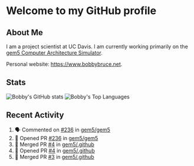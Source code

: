 # Welcome to my GitHub profile

## About Me

I am a project scientist at UC Davis. I am currently working primarily on the [gem5 Computer Architecture Simulator](https://github.com/gem5).

Personal website: <https://www.bobbybruce.net>.

## Stats

![Bobby's GitHub stats](https://github-readme-stats.vercel.app/api?username=bobbyrbruce&show_icons=true&theme=responsive&include_all_commits=true&count_private=true&show=reviews)
![Bobby's Top Languages ](https://github-readme-stats.vercel.app/api/top-langs/?username=bobbyrbruce&layout=compact&theme=responsive&count_private=true&langs_count=10)

## Recent Activity

<!--START_SECTION:activity-->
1. 🗣 Commented on [#236](https://github.com/gem5/gem5/pull/236#issuecomment-1696897318) in [gem5/gem5](https://github.com/gem5/gem5)
2. 💪 Opened PR [#236](https://github.com/gem5/gem5/pull/236) in [gem5/gem5](https://github.com/gem5/gem5)
3. 🎉 Merged PR [#4](https://github.com/gem5/.github/pull/4) in [gem5/.github](https://github.com/gem5/.github)
4. 💪 Opened PR [#4](https://github.com/gem5/.github/pull/4) in [gem5/.github](https://github.com/gem5/.github)
5. 🎉 Merged PR [#3](https://github.com/gem5/.github/pull/3) in [gem5/.github](https://github.com/gem5/.github)
<!--END_SECTION:activity-->
